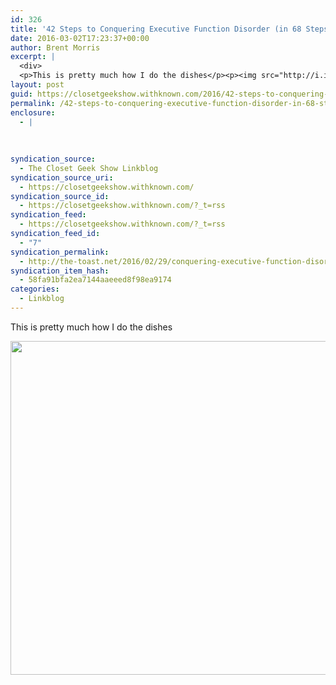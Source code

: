```yaml
---
id: 326
title: '42 Steps to Conquering Executive Function Disorder (in 68 Steps) &#8211; The Toast'
date: 2016-03-02T17:23:37+00:00
author: Brent Morris
excerpt: |
  <div>
  <p>This is pretty much how I do the dishes</p><p><img src="http://i.imgur.com/VKZTa5w.jpg" alt="" width="800" height="534"></p><p>&nbsp;</p></div>
layout: post
guid: https://closetgeekshow.withknown.com/2016/42-steps-to-conquering-executive-function-disorder-in-68-steps
permalink: /42-steps-to-conquering-executive-function-disorder-in-68-steps-the-toast/
enclosure:
  - |
    
    
    
syndication_source:
  - The Closet Geek Show Linkblog
syndication_source_uri:
  - https://closetgeekshow.withknown.com/
syndication_source_id:
  - https://closetgeekshow.withknown.com/?_t=rss
syndication_feed:
  - https://closetgeekshow.withknown.com/?_t=rss
syndication_feed_id:
  - "7"
syndication_permalink:
  - http://the-toast.net/2016/02/29/conquering-executive-function-disorder/
syndication_item_hash:
  - 58fa91bfa2ea7144aaeeed8f98ea9174
categories:
  - Linkblog
---
```

<div class="known-bookmark">
  <p>
    This is pretty much how I do the dishes
  </p>
  
  <p>
    <img src="http://i.imgur.com/VKZTa5w.jpg" alt="" width="800" height="534" />
  </p>
  
  <p>
     
  </p>
</div>